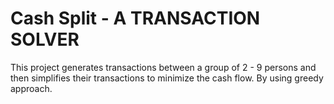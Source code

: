 # Cash Split - A TRANSACTION SOLVER
This project generates transactions between a group of 2 - 9 persons and then simplifies their transactions to minimize the cash flow.
By using greedy approach.
